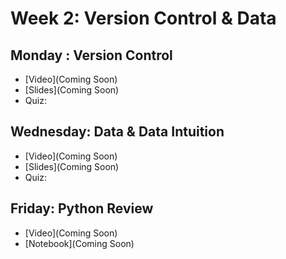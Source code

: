 # Week 2: Version Control & Data

## Monday : Version Control

- [Video](Coming Soon)
- [Slides](Coming Soon)
- Quiz: 

## Wednesday: Data & Data Intuition

- [Video](Coming Soon)
- [Slides](Coming Soon)
- Quiz: 


## Friday: Python Review

- [Video](Coming Soon)
- [Notebook](Coming Soon)
